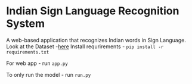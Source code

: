 # Indian Sign Language Recognition System 
A web-based application that recognizes Indian words in Sign Language. 
Look at the Dataset -[here](https://app.roboflow.com/signlangrecogyolov5v1/sign-lang-recog-merged/2)
Install requrirements - 
`pip install -r requirements.txt`

For web app - run `app.py`

To only run the model - run `run.py`